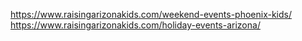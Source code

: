     
     
https://www.raisingarizonakids.com/weekend-events-phoenix-kids/    
https://www.raisingarizonakids.com/holiday-events-arizona/    
     
         
              
                    
                        
